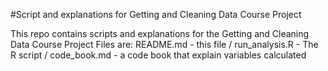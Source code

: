 #Script and explanations for Getting and Cleaning Data Course Project

This repo contains scripts and explanations for the Getting and Cleaning Data Course Project
Files are:
README.md - this file / 
run_analysis.R - The R script / 
code_book.md - a code book that explain variables calculated
